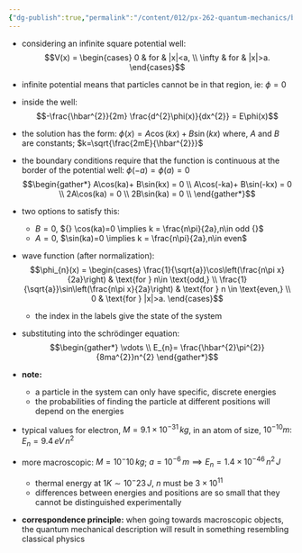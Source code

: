 ```yaml
---
{"dg-publish":true,"permalink":"/content/012/px-262-quantum-mechanics/b-introduction/px-262-b4-particle-in-an-infinite-square-well/","created":"2024-11-25T10:50:32.000+00:00","updated":"2024-11-26T01:30:54.474+00:00"}
---
```


- considering an infinite square potential well: 
  $$V(x) = \begin{cases} 0 & for & |x|<a, \\ \infty & for & |x|>a. \end{cases}$$
- infinite potential means that particles cannot be in that region, ie: $\phi =0$
- inside the well: 
  $$-\frac{\hbar^{2}}{2m} \frac{d^{2}\phi(x)}{dx^{2}} = E\phi(x)$$
- the solution has the form: $\phi(x) = A\cos(kx)+B\sin(kx)$
	where, $A$ and $B$ are constants; $k=\sqrt{\frac{2mE}{\hbar^{2}}}$
- the boundary conditions require that the function is continuous at the border of the potential well: $\phi(-a) = \phi(a)=0$
$$\begin{gather*}
	A\cos(ka)+ B\sin(kx) = 0 \\
	A\cos(-ka)+ B\sin(-kx) = 0 \\
	2A\cos(ka) = 0 \\
	2B\sin(ka) = 0 \\
\end{gather*}$$
- two options to satisfy this: 
	- $B=0$, ${} \cos(ka)=0 \implies k = \frac{n\pi}{2a},n\in odd {}$
	- ${} A=0$, $\sin(ka)=0 \implies k = \frac{n\pi}{2a},n\in even$

- wave function (after normalization): 
  $$\phi_{n}(x) = \begin{cases}
	 \frac{1}{\sqrt{a}}\cos\left(\frac{n\pi x}{2a}\right) & \text{for } n\in \text{odd,} \\
	\frac{1}{\sqrt{a}}\sin\left(\frac{n\pi x}{2a}\right) & \text{for } n \in \text{even,} \\
	0 & \text{for } |x|>a.
	\end{cases}$$
	- the index in the labels give the state of the system

- substituting into the schrödinger equation: 
  $$\begin{gather*}
\vdots \\
E_{n}= \frac{\hbar^{2}\pi^{2}}{8ma^{2}}n^{2}
\end{gather*}$$
- **note:** 
	- a particle in the system can only have specific, discrete energies
	- the probabilities of finding the particle at different positions will depend on the energies

- typical values for electron, $M=9.1\times10^{-31}\,kg$, in an atom of size, $10^{-10}m:$ $E_{n}=9.4\,eV\,n^{2}$

- more macroscopic: $M=10^-10\,kg$; $a = 10^{-6}\,m \implies E_{n}= 1.4\times10^{-46}\,n^{2}\,J$
	- thermal energy at $1K \sim 10^-23\,J$, $n$ must be $3\times10^{11}$
	- differences between energies and positions are so small that they cannot be distinguished experimentally

- **correspondence principle:** when going towards macroscopic objects, the quantum mechanical description will result in something resembling classical physics
